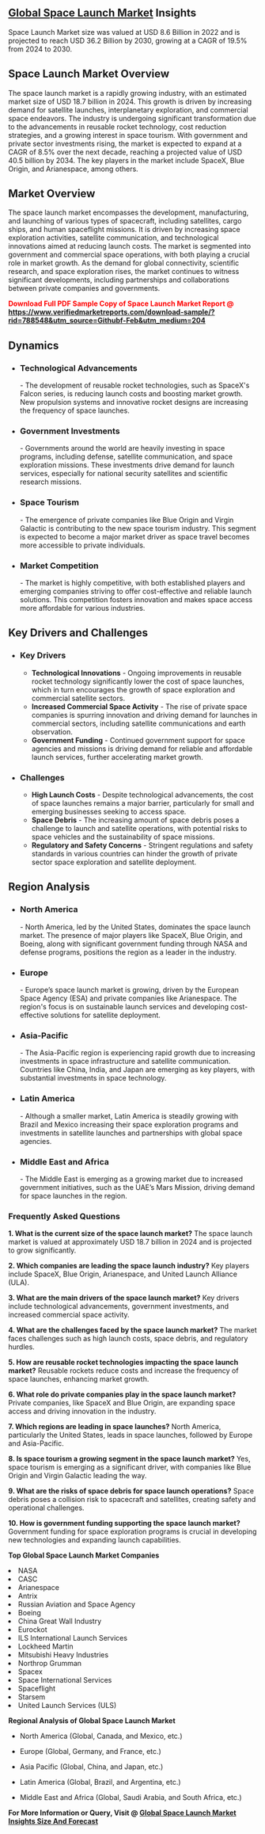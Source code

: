 <h2><a href="https://www.verifiedmarketreports.com/download-sample/?rid=788548&amp;utm_source=Githubf&amp;utm_medium=204" target="_blank">Global Space Launch Market</a> Insights</h2><p>Space Launch Market size was valued at USD 8.6 Billion in 2022 and is projected to reach USD 36.2 Billion by 2030, growing at a CAGR of 19.5% from 2024 to 2030.</p><p> <h2>Space Launch Market Overview</h2> <p>The space launch market is a rapidly growing industry, with an estimated market size of USD 18.7 billion in 2024. This growth is driven by increasing demand for satellite launches, interplanetary exploration, and commercial space endeavors. The industry is undergoing significant transformation due to the advancements in reusable rocket technology, cost reduction strategies, and a growing interest in space tourism. With government and private sector investments rising, the market is expected to expand at a CAGR of 8.5% over the next decade, reaching a projected value of USD 40.5 billion by 2034. The key players in the market include SpaceX, Blue Origin, and Arianespace, among others.</p> <h2>Market Overview</h2> <p>The space launch market encompasses the development, manufacturing, and launching of various types of spacecraft, including satellites, cargo ships, and human spaceflight missions. It is driven by increasing space exploration activities, satellite communication, and technological innovations aimed at reducing launch costs. The market is segmented into government and commercial space operations, with both playing a crucial role in market growth. As the demand for global connectivity, scientific research, and space exploration rises, the market continues to witness significant developments, including partnerships and collaborations between private companies and governments.</p> <p><strong><p><span class=""><span style="color: #ff0000;"><strong>Download Full PDF Sample Copy of Space Launch Market Report</strong> @ </span><a href="https://www.verifiedmarketreports.com/download-sample/?rid=788548&amp;utm_source=Githubf-Feb&amp;utm_medium=204" target="_blank">https://www.verifiedmarketreports.com/download-sample/?rid=788548&amp;utm_source=Githubf-Feb&amp;utm_medium=204</a></span></p></strong></p> <h2>Dynamics</h2> <ul> <li><h3>Technological Advancements</h3> - The development of reusable rocket technologies, such as SpaceX's Falcon series, is reducing launch costs and boosting market growth. New propulsion systems and innovative rocket designs are increasing the frequency of space launches.</li> <li><h3>Government Investments</h3> - Governments around the world are heavily investing in space programs, including defense, satellite communication, and space exploration missions. These investments drive demand for launch services, especially for national security satellites and scientific research missions.</li> <li><h3>Space Tourism</h3> - The emergence of private companies like Blue Origin and Virgin Galactic is contributing to the new space tourism industry. This segment is expected to become a major market driver as space travel becomes more accessible to private individuals.</li> <li><h3>Market Competition</h3> - The market is highly competitive, with both established players and emerging companies striving to offer cost-effective and reliable launch solutions. This competition fosters innovation and makes space access more affordable for various industries.</li> </ul> <h2>Key Drivers and Challenges</h2> <ul> <li><h3>Key Drivers</h3> <ul> <li><strong>Technological Innovations</strong> - Ongoing improvements in reusable rocket technology significantly lower the cost of space launches, which in turn encourages the growth of space exploration and commercial satellite sectors.</li> <li><strong>Increased Commercial Space Activity</strong> - The rise of private space companies is spurring innovation and driving demand for launches in commercial sectors, including satellite communications and earth observation.</li> <li><strong>Government Funding</strong> - Continued government support for space agencies and missions is driving demand for reliable and affordable launch services, further accelerating market growth.</li> </ul> </li> <li><h3>Challenges</h3> <ul> <li><strong>High Launch Costs</strong> - Despite technological advancements, the cost of space launches remains a major barrier, particularly for small and emerging businesses seeking to access space.</li> <li><strong>Space Debris</strong> - The increasing amount of space debris poses a challenge to launch and satellite operations, with potential risks to space vehicles and the sustainability of space missions.</li> <li><strong>Regulatory and Safety Concerns</strong> - Stringent regulations and safety standards in various countries can hinder the growth of private sector space exploration and satellite deployment.</li> </ul> </li> </ul> <h2>Region Analysis</h2> <ul> <li><h3>North America</h3> - North America, led by the United States, dominates the space launch market. The presence of major players like SpaceX, Blue Origin, and Boeing, along with significant government funding through NASA and defense programs, positions the region as a leader in the industry.</li> <li><h3>Europe</h3> - Europe’s space launch market is growing, driven by the European Space Agency (ESA) and private companies like Arianespace. The region's focus is on sustainable launch services and developing cost-effective solutions for satellite deployment.</li> <li><h3>Asia-Pacific</h3> - The Asia-Pacific region is experiencing rapid growth due to increasing investments in space infrastructure and satellite communication. Countries like China, India, and Japan are emerging as key players, with substantial investments in space technology.</li> <li><h3>Latin America</h3> - Although a smaller market, Latin America is steadily growing with Brazil and Mexico increasing their space exploration programs and investments in satellite launches and partnerships with global space agencies.</li> <li><h3>Middle East and Africa</h3> - The Middle East is emerging as a growing market due to increased government initiatives, such as the UAE’s Mars Mission, driving demand for space launches in the region.</li> </ul> <h3>Frequently Asked Questions</h3> <p><strong>1. What is the current size of the space launch market?</strong> The space launch market is valued at approximately USD 18.7 billion in 2024 and is projected to grow significantly.</p> <p><strong>2. Which companies are leading the space launch industry?</strong> Key players include SpaceX, Blue Origin, Arianespace, and United Launch Alliance (ULA).</p> <p><strong>3. What are the main drivers of the space launch market?</strong> Key drivers include technological advancements, government investments, and increased commercial space activity.</p> <p><strong>4. What are the challenges faced by the space launch market?</strong> The market faces challenges such as high launch costs, space debris, and regulatory hurdles.</p> <p><strong>5. How are reusable rocket technologies impacting the space launch market?</strong> Reusable rockets reduce costs and increase the frequency of space launches, enhancing market growth.</p> <p><strong>6. What role do private companies play in the space launch market?</strong> Private companies, like SpaceX and Blue Origin, are expanding space access and driving innovation in the industry.</p> <p><strong>7. Which regions are leading in space launches?</strong> North America, particularly the United States, leads in space launches, followed by Europe and Asia-Pacific.</p> <p><strong>8. Is space tourism a growing segment in the space launch market?</strong> Yes, space tourism is emerging as a significant driver, with companies like Blue Origin and Virgin Galactic leading the way.</p> <p><strong>9. What are the risks of space debris for space launch operations?</strong> Space debris poses a collision risk to spacecraft and satellites, creating safety and operational challenges.</p> <p><strong>10. How is government funding supporting the space launch market?</strong> Government funding for space exploration programs is crucial in developing new technologies and expanding launch capabilities.</p> </p><p><strong>Top Global Space Launch Market Companies</strong></p><div data-test-id=""><p><li>NASA</li><li> CASC</li><li> Arianespace</li><li> Antrix</li><li> Russian Aviation and Space Agency</li><li> Boeing</li><li> China Great Wall Industry</li><li> Eurockot</li><li> ILS International Launch Services</li><li> Lockheed Martin</li><li> Mitsubishi Heavy Industries</li><li> Northrop Grumman</li><li> Spacex</li><li> Space International Services</li><li> Spaceflight</li><li> Starsem</li><li> United Launch Services (ULS)</li></p><div><strong>Regional Analysis of&nbsp;Global Space Launch Market</strong></div><ul><li dir="ltr"><p dir="ltr">North America&nbsp;(Global, Canada, and Mexico, etc.)</p></li><li dir="ltr"><p dir="ltr">Europe (Global, Germany, and France, etc.)</p></li><li dir="ltr"><p dir="ltr">Asia Pacific&nbsp;(Global, China, and Japan, etc.)</p></li><li dir="ltr"><p dir="ltr">Latin America&nbsp;(Global, Brazil, and Argentina, etc.)</p></li><li dir="ltr">Middle East and Africa&nbsp;(Global, Saudi Arabia, and South Africa, etc.)</li></ul><p><strong>For More Information or Query, Visit @&nbsp;</strong><strong><a href="https://www.verifiedmarketreports.com/product/space-launch-market/?utm_source=Githubf&amp;utm_medium=204" target="_blank">Global Space Launch Market Insights Size And Forecast</a></strong></p></div>
